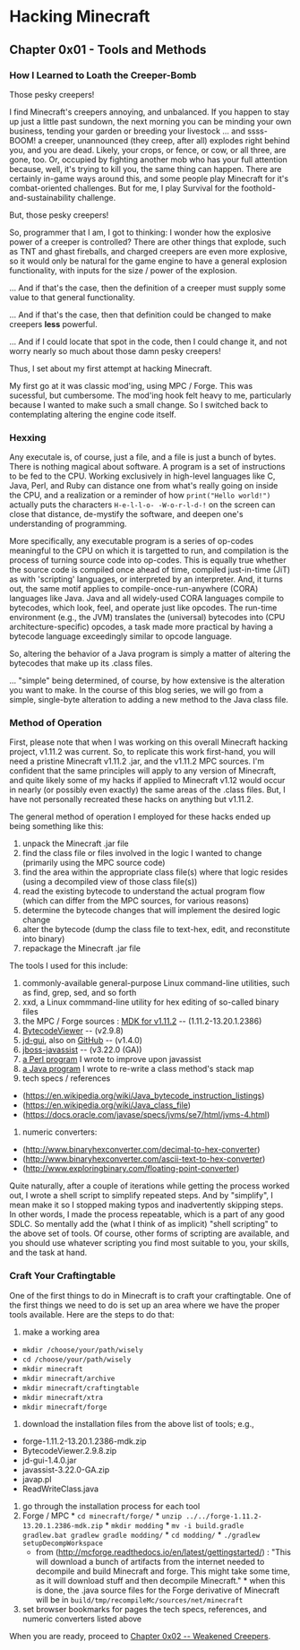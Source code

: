 # Hacking Minecraft

## Chapter 0x01 - Tools and Methods

### How I Learned to Loath the Creeper-Bomb

Those pesky creepers!

I find Minecraft's creepers annoying, and unbalanced.  If you happen to stay up just a little past sundown, the next morning you can be minding your own business, tending your garden or breeding your livestock ... and ssss-BOOM! a creeper, unannounced (they creep, after all) explodes right behind you, and you are dead.  Likely, your crops, or fence, or cow, or all three, are gone, too.  Or, occupied by fighting another mob who has your full attention because, well, it's trying to kill you, the same thing can happen.  There are certainly in-game ways around this, and some people play Minecraft for it's combat-oriented challenges.  But for me, I play Survival for the foothold-and-sustainability challenge.

But, those pesky creepers!

So, programmer that I am, I got to thinking: I wonder how the explosive power of a creeper is controlled?  There are other things that explode, such as TNT and ghast fireballs, and charged creepers are even more explosive, so it would only be natural for the game engine to have a general explosion functionality, with inputs for the size / power of the explosion.

... And if that's the case, then the definition of a creeper must supply some value to that general functionality.

... And if that's the case, then that definition could be changed to make creepers **less** powerful.

... And if I could locate that spot in the code, then I could change it, and not worry nearly so much about those damn pesky creepers!

Thus, I set about my first attempt at hacking Minecraft.

My first go at it was classic mod'ing, using MPC / Forge.  This was sucessful, but cumbersome.  The mod'ing hook felt heavy to me, particularly because I wanted to make such a small change.  So I switched back to contemplating altering the engine code itself.

### Hexxing

Any executale is, of course, just a file, and a file is just a bunch of bytes.  There is nothing magical about software.  A program is a set of instructions to be fed to the CPU.  Working exclusively in high-level languages like C, Java, Perl, and Ruby can distance one from what's really going on inside the CPU, and a realization or a reminder of how `print("Hello world!")` actually puts the characters `H-e-l-l-o- -W-o-r-l-d-!` on the screen can close that distance, de-mystify the software, and deepen one's understanding of programming.

More specifically, any executable program is a series of op-codes meaningful to the CPU on which it is targetted to run, and compilation is the process of turning source code into op-codes.  This is equally true whether the source code is compiled once ahead of time, compiled just-in-time (JiT) as with 'scripting' languages, or interpreted by an interpreter.  And, it turns out, the same motif applies to compile-once-run-anywhere (CORA) languages like Java.  Java and all widely-used CORA languages compile to bytecodes, which look, feel, and operate just like opcodes.  The run-time environment (e.g., the JVM) translates the (universal) bytecodes into (CPU architecture-specific) opcodes, a task made more practical by having a bytecode language exceedingly similar to opcode language.

So, altering the behavior of a Java program is simply a matter of altering the bytecodes that make up its .class files.

... "simple" being determined, of course, by how extensive is the alteration you want to make.  In the course of this blog series, we will go from a simple, single-byte alteration to adding a new method to the Java class file.

### Method of Operation

First, please note that when I was working on this overall Minecraft hacking project, v1.11.2 was current.  So, to replicate this work first-hand, you will need a pristine Minecraft v1.11.2 .jar, and the v1.11.2 MPC sources.  I'm confident that the same principles will apply to any version of Minecraft, and quite likely some of my hacks if applied to Minecraft v1.12 would occur in nearly (or possibly even exactly) the same areas of the .class files.  But, I have not personally recreated these hacks on anything but v1.11.2.

The general method of operation I employed for these hacks ended up being something like this:

1. unpack the Minecraft .jar file
1. find the class file or files involved in the logic I wanted to change (primarily using the MPC source code)
1. find the area within the appropriate class file(s) where that logic resides (using a decompiled view of those class file(s))
1. read the existing bytecode to understand the actual program flow (which can differ from the MPC sources, for various reasons)
1. determine the bytecode changes that will implement the desired logic change
1. alter the bytecode (dump the class file to text-hex, edit, and reconstitute into binary)
1. repackage the Minecraft .jar file

The tools I used for this include:

1. commonly-available general-purpose Linux command-line utilities, such as find, grep, sed, and so forth
1. xxd, a Linux commmand-line utility for hex editing of so-called binary files
1. the MPC / Forge sources : [MDK for v1.11.2](https://files.minecraftforge.net/maven/net/minecraftforge/forge/index_1.11.2.html) -- (1.11.2-13.20.1.2386)
1. [BytecodeViewer](https://bytecodeviewer.com/) -- (v2.9.8)
1. [jd-gui](http://jd.benow.ca/), also on [GitHub](https://github.com/java-decompiler/jd-gui) -- (v1.4.0)
1. [jboss-javassist](http://jboss-javassist.github.io/javassist/) -- (v3.22.0 (GA))
1. [a Perl program](https://github.com/landru27/hexcraft/tree/master/utils) I wrote to improve upon javassist
1. [a Java program](https://github.com/landru27/hexcraft/tree/master/utils) I wrote to re-write a class method's stack map
1. tech specs / references
  * (https://en.wikipedia.org/wiki/Java_bytecode_instruction_listings)
  * (https://en.wikipedia.org/wiki/Java_class_file)
  * (https://docs.oracle.com/javase/specs/jvms/se7/html/jvms-4.html)
1. numeric converters:
  * (http://www.binaryhexconverter.com/decimal-to-hex-converter)
  * (http://www.binaryhexconverter.com/ascii-text-to-hex-converter)
  * (http://www.exploringbinary.com/floating-point-converter)

Quite naturally, after a couple of iterations while getting the process worked out, I wrote a shell script to simplify repeated steps.  And by "simplify", I mean make it so I stopped making typos and inadvertently skipping steps.  In other words, I made the process repeatable, which is a part of any good SDLC.  So mentally add the (what I think of as implicit) "shell scripting" to the above set of tools.  Of course, other forms of scripting are available, and you should use whatever scripting you find most suitable to you, your skills, and the task at hand.

### Craft Your Craftingtable

One of the first things to do in Minecraft is to craft your craftingtable.  One of the first things we need to do is set up an area where we have the proper tools available.  Here are the steps to do that:

1. make a working area
  * `mkdir /choose/your/path/wisely`
  * `cd /choose/your/path/wisely`
  * `mkdir minecraft`
  * `mkdir minecraft/archive`
  * `mkdir minecraft/craftingtable`
  * `mkdir minecraft/xtra`
  * `mkdir minecraft/forge`
1. download the installation files from the above list of tools; e.g.,
  * forge-1.11.2-13.20.1.2386-mdk.zip
  * BytecodeViewer.2.9.8.zip
  * jd-gui-1.4.0.jar
  * javassist-3.22.0-GA.zip
  * javap.pl
  * ReadWriteClass.java
1. go through the installation process for each tool
  1. Forge / MPC
    * `cd minecraft/forge/`
    * `unzip ../../forge-1.11.2-13.20.1.2386-mdk.zip`
    * `mkdir modding`
    * `mv -i build.gradle  gradlew.bat gradlew gradle modding/`
    * `cd modding/`
    * `./gradlew setupDecompWorkspace`
      * from (http://mcforge.readthedocs.io/en/latest/gettingstarted/) : "This will download a bunch of artifacts from the internet needed to decompile and build Minecraft and forge. This might take some time, as it will download stuff and then decompile Minecraft."
    * when this is done, the .java source files for the Forge derivative of Minecraft will be in `build/tmp/recompileMc/sources/net/minecraft`
1. set browser bookmarks for pages the tech specs, references, and numeric converters listed above


When you are ready, proceed to [Chapter 0x02 -- Weakened Creepers](/hexcraft/blog/chapter-02-weakened-creepers.html).

